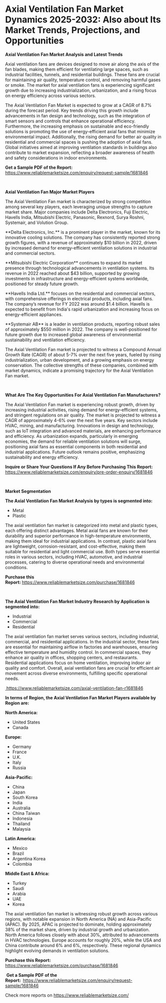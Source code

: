 <p><h1>Axial Ventilation Fan Market Dynamics 2025-2032: Also about Its Market Trends, Projections, and Opportunities</h1></p><p><strong>Axial Ventilation Fan Market Analysis and Latest Trends</strong></p>
<p><p>Axial ventilation fans are devices designed to move air along the axis of the fan blades, making them efficient for ventilating large spaces, such as industrial facilities, tunnels, and residential buildings. These fans are crucial for maintaining air quality, temperature control, and removing harmful gases or smoke. The market for axial ventilation fans is experiencing significant growth due to increasing industrialization, urbanization, and a rising focus on energy efficiency across various sectors.</p><p>The Axial Ventilation Fan Market is expected to grow at a CAGR of 8.7% during the forecast period. Key trends driving this growth include advancements in fan design and technology, such as the integration of smart sensors and controls that enhance operational efficiency. Furthermore, the increasing emphasis on sustainable and eco-friendly solutions is promoting the use of energy-efficient axial fans that minimize environmental impact. Additionally, the rising demand for better air quality in residential and commercial spaces is pushing the adoption of axial fans. Global initiatives aimed at improving ventilation standards in buildings also contribute to market expansion, reflecting a broader awareness of health and safety considerations in indoor environments.</p></p>
<p><strong>Get a Sample PDF of the Report:&nbsp;</strong> <a href="https://www.reliablemarketsize.com/enquiry/request-sample/1681846?utm_campaign=2955&utm_medium=2&utm_source=Github&utm_content=ia&utm_term=08042025&utm_id=axial-ventilation-fan">https://www.reliablemarketsize.com/enquiry/request-sample/1681846</a></p>
<p>&nbsp;</p>
<p><strong>Axial Ventilation Fan Major Market Players</strong></p>
<p><p>The Axial Ventilation Fan market is characterized by strong competition among several key players, each leveraging unique strengths to capture market share. Major companies include Delta Electronics, Fuji Electric, Havells India, Mitsubishi Electric, Panasonic, Rexnord, Surya Roshni, Systemair, and Volution Group.</p><p>**Delta Electronics, Inc.** is a prominent player in the market, known for its innovative cooling solutions. The company has consistently reported strong growth figures, with a revenue of approximately $10 billion in 2022, driven by increased demand for energy-efficient ventilation solutions in industrial and commercial sectors.</p><p>**Mitsubishi Electric Corporation** continues to expand its market presence through technological advancements in ventilation systems. Its revenue in 2022 reached about $43 billion, supported by growing investments in infrastructure and energy-efficient systems worldwide, positioned for steady future growth.</p><p>**Havells India Ltd.** focuses on the residential and commercial sectors, with comprehensive offerings in electrical products, including axial fans. The company’s revenue for FY 2022 was around $1.4 billion. Havells is expected to benefit from India's rapid urbanization and increasing focus on energy-efficient appliances.</p><p>**Systemair AB** is a leader in ventilation products, reporting robust sales of approximately $550 million in 2022. The company is well-positioned for future growth due to increased global awareness of environmental sustainability and ventilation efficiency.</p><p>The Axial Ventilation Fan market is projected to witness a Compound Annual Growth Rate (CAGR) of about 5-7% over the next five years, fueled by rising industrialization, urban development, and a growing emphasis on energy conservation. The collective strengths of these companies, combined with market dynamics, indicate a promising trajectory for the Axial Ventilation Fan market.</p></p>
<p>&nbsp;</p>
<p><strong>What Are The Key Opportunities For Axial Ventilation Fan Manufacturers?</strong></p>
<p><p>The Axial Ventilation Fan market is experiencing robust growth, driven by increasing industrial activities, rising demand for energy-efficient systems, and stringent regulations on air quality. The market is projected to witness a CAGR of approximately 4-6% over the next five years. Key sectors include HVAC, mining, and manufacturing. Innovations in design and technology, such as IoT integration and advanced materials, are enhancing performance and efficiency. As urbanization expands, particularly in emerging economies, the demand for reliable ventilation solutions will surge, positioning axial fans as essential components in both residential and industrial applications. Future outlook remains positive, emphasizing sustainability and energy efficiency.</p></p>
<p><strong>Inquire or Share Your Questions If Any Before Purchasing This Report:</strong> <a href="https://www.reliablemarketsize.com/enquiry/pre-order-enquiry/1681846?utm_campaign=2955&utm_medium=2&utm_source=Github&utm_content=ia&utm_term=08042025&utm_id=axial-ventilation-fan">https://www.reliablemarketsize.com/enquiry/pre-order-enquiry/1681846</a></p>
<p>&nbsp;</p>
<p><strong>Market Segmentation</strong></p>
<p><strong>The Axial Ventilation Fan Market Analysis by types is segmented into:</strong></p>
<p><ul><li>Metal</li><li>Plastic</li></ul></p>
<p><p>The axial ventilation fan market is categorized into metal and plastic types, each offering distinct advantages. Metal axial fans are known for their durability and superior performance in high-temperature environments, making them ideal for industrial applications. In contrast, plastic axial fans are lightweight, corrosion-resistant, and cost-effective, making them suitable for residential and light commercial use. Both types serve essential roles in various sectors, including HVAC, automotive, and industrial processes, catering to diverse operational needs and environmental conditions.</p></p>
<p><strong>Purchase this Report:&nbsp;</strong><a href="https://www.reliablemarketsize.com/purchase/1681846?utm_campaign=2955&utm_medium=2&utm_source=Github&utm_content=ia&utm_term=08042025&utm_id=axial-ventilation-fan">https://www.reliablemarketsize.com/purchase/1681846</a></p>
<p>&nbsp;</p>
<p><strong>The Axial Ventilation Fan Market Industry Research by Application is segmented into:</strong></p>
<p><ul><li>Industrial</li><li>Commercial</li><li>Residential</li></ul></p>
<p><p>The axial ventilation fan market serves various sectors, including industrial, commercial, and residential applications. In the industrial sector, these fans are essential for maintaining airflow in factories and warehouses, ensuring effective temperature and humidity control. In commercial spaces, they enhance air quality in offices, shopping centers, and restaurants. Residential applications focus on home ventilation, improving indoor air quality and comfort. Overall, axial ventilation fans are crucial for efficient air movement across diverse environments, fulfilling specific operational needs.</p></p>
<p><a href="https://www.reliablemarketsize.com/axial-ventilation-fan-r1681846?utm_campaign=2955&utm_medium=2&utm_source=Github&utm_content=ia&utm_term=08042025&utm_id=axial-ventilation-fan">&nbsp;https://www.reliablemarketsize.com/axial-ventilation-fan-r1681846</a></p>
<p><strong>In terms of Region, the Axial Ventilation Fan Market Players available by Region are:</strong></p>
<p>
    <p> <strong> North America: </strong>
        <ul>
            <li>United States</li>
            <li>Canada</li>
        </ul>
        </p> 
    <p> <strong> Europe: </strong>
        <ul>
            <li>Germany</li>
            <li>France</li>
            <li>U.K.</li>
            <li>Italy</li>
            <li>Russia</li>
        </ul>
        </p> 
    <p> <strong> Asia-Pacific: </strong>
        <ul>
            <li>China</li>
            <li>Japan</li>
            <li>South Korea</li>
            <li>India</li>
            <li>Australia</li>
            <li>China Taiwan</li>
            <li>Indonesia</li>
            <li>Thailand</li>
            <li>Malaysia</li>
        </ul>
        </p> 
    <p> <strong> Latin America: </strong>
        <ul>
            <li>Mexico</li>
            <li>Brazil</li>
            <li>Argentina Korea</li>
            <li>Colombia</li>
        </ul>
        </p> 
    <p> <strong> Middle East & Africa: </strong>
        <ul>
            <li>Turkey</li>
            <li>Saudi</li>
            <li>Arabia</li>
            <li>UAE</li>
            <li>Korea</li>
        </ul>
    </p>
    </p>
<p><p>The axial ventilation fan market is witnessing robust growth across various regions, with notable expansion in North America (NA) and Asia-Pacific (APAC). By 2025, APAC is projected to dominate, holding approximately 38% of the market share, driven by industrial growth and urbanization. North America follows closely with about 30%, attributed to advancements in HVAC technologies. Europe accounts for roughly 20%, while the USA and China contribute around 6% and 6%, respectively. These regional dynamics highlight evolving demands in ventilation solutions.</p></p>
<p><strong>Purchase this Report: </strong><a href="https://www.reliablemarketsize.com/purchase/1681846?utm_campaign=2955&utm_medium=2&utm_source=Github&utm_content=ia&utm_term=08042025&utm_id=axial-ventilation-fan">https://www.reliablemarketsize.com/purchase/1681846</a></p>
<p>&nbsp;<strong>Get a Sample PDF of the Report:&nbsp;&nbsp;</strong><a href="https://www.reliablemarketsize.com/enquiry/request-sample/1681846?utm_campaign=2955&utm_medium=2&utm_source=Github&utm_content=ia&utm_term=08042025&utm_id=axial-ventilation-fan">https://www.reliablemarketsize.com/enquiry/request-sample/1681846</a></p>
<p><strong></strong></p>
<p>Check more reports on <a href="https://www.reliablemarketsize.com/?utm_campaign=2955&utm_medium=2&utm_source=Github&utm_content=ia&utm_term=08042025&utm_id=axial-ventilation-fan">https://www.reliablemarketsize.com/</a></p>
